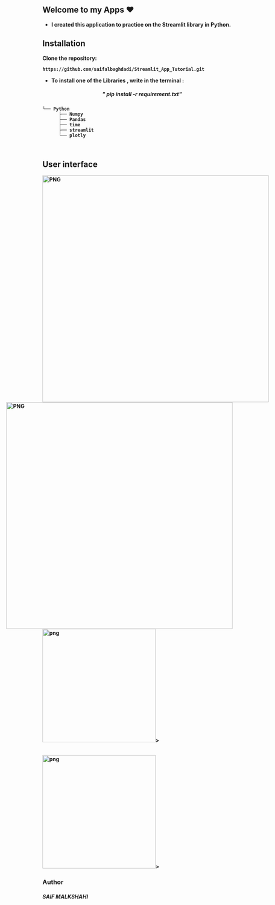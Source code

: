 ## Welcome to my Apps ♥
* <strong> I created this application to practice on the Streamlit library in Python.


## Installation

Clone the repository:
```
https://github.com/saifalbaghdadi/Streamlit_App_Tutorial.git
```


* To install one of the Libraries , write in the terminal :
  <h5 align="center"> " pip install -r requirement.txt" </h5>
 

```
└── Python
      ├── Numpy   
      ├── Pandas
      ├── time
      ├── streamlit
      └── plotly   
       
     
```

## User interface


<img align="center" alt="PNG" src="https://raw.githubusercontent.com/saifalbaghdadi/Streamlit_App_Tutorial/main/img/HomePage.png" width="600px" data-canonical- style="max-width: 250%">

<br>
<img align="right" alt="PNG" src="https://raw.githubusercontent.com/saifalbaghdadi/saifalbaghdadi/development/img/predict.png" width="600px" data-canonical- style="max-width: 250%">

<br>

<img alige= "left" alt= "png" src="https://raw.githubusercontent.com/saifalbaghdadi/Streamlit_App_Tutorial/main/img/CalcRectangle.png" width="300px" data-canonical- style="max-width: 125%">>

<br>
<img alige= "left" alt= "png" src="https://raw.githubusercontent.com/saifalbaghdadi/Streamlit_App_Tutorial/main/img/CalcRectangle.png" width="300px" data-canonical- style="max-width: 125%">>

<br>

### Author
##### SAIF MALKSHAHI

